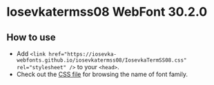 # Iosevkatermss08 WebFont 30.2.0

## How to use

- Add `<link href="https://iosevka-webfonts.github.io/iosevkatermss08/IosevkaTermSS08.css" rel="stylesheet" />` to your `<head>`.
- Check out the [CSS file](./IosevkaTermSS08.css) for browsing the name of font family.
